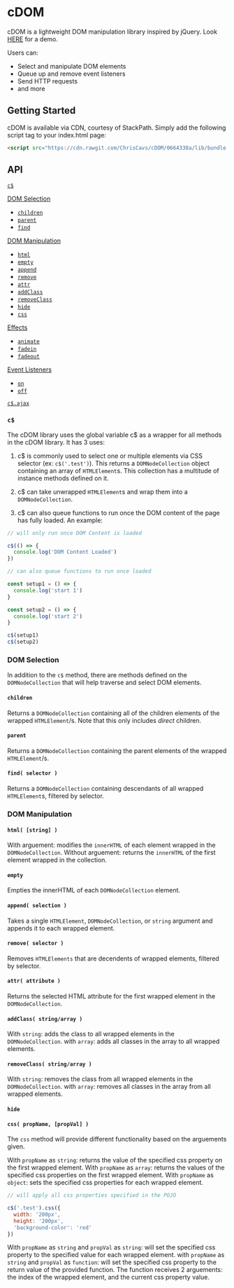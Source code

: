# cDOM
cDOM is a lightweight DOM manipulation library inspired by jQuery. Look [HERE](https://chriscavs.github.io/cDOM-Demo/) for a demo.  

Users can:
* Select and manipulate DOM elements
* Queue up and remove event listeners
* Send HTTP requests
* and more

## Getting Started
cDOM is available via CDN, courtesy of StackPath.  Simply add the following script tag to your index.html page:

```html
<script src="https://cdn.rawgit.com/ChrisCavs/cDOM/0664338a/lib/bundle.js"></script>
```

## API

[`c$`](#c)

[DOM Selection](#dom-selection)
  * [`children`](#children)
  * [`parent`](#parent)
  * [`find`](#find)

[DOM Manipulation](#dom-manipulation)  
  * [`html`](#html)  
  * [`empty`](#empty)  
  * [`append`](#append)  
  * [`remove`](#remove)  
  * [`attr`](#attr)  
  * [`addClass`](#addclass)  
  * [`removeClass`](#removeclass)
  * [`hide`](#hide)
  * [`css`](#css)

[Effects](#effects)
  * [`animate`](#animate)
  * [`fadein`](#fade-in)
  * [`fadeout`](#fade-out)
  
[Event Listeners](#event-listeners)  
  * [`on`](#on)  
  * [`off`](#off)  

[`c$.ajax`](#cajax)

### `c$`
The cDOM library uses the global variable c$ as a wrapper for all methods in the cDOM library.  It has 3 uses:

1. c$ is commonly used to select one or multiple elements via CSS selector (ex: `c$('.test')`).  This returns a `DOMNodeCollection` object containing an array of `HTMLElement`s.  This collection has a multitude of instance methods defined on it.

2. c$ can take unwrapped `HTMLElement`s and wrap them into a `DOMNodeCollection`.

3. c$ can also queue functions to run once the DOM content of the page has fully loaded.  An example:

```javascript
// will only run once DOM Content is loaded

c$(() => {
  console.log('DOM Content Loaded')
})

// can also queue functions to run once loaded

const setup1 = () => {
  console.log('start 1')
}

const setup2 = () => {
  console.log('start 2')
}

c$(setup1)
c$(setup2)
```

### DOM Selection
In addition to the `c$` method, there are methods defined on the `DOMNodeCollection` that will help traverse and select DOM elements.

#### `children`
Returns a `DOMNodeCollection` containing all of the children elements of the wrapped `HTMLElement`/s.  Note that this only includes *direct* children.

#### `parent`
Returns a `DOMNodeCollection` containing the parent elements of the wrapped `HTMLElement`/s.

#### `find( selector )`
Returns a `DOMNodeCollection` containing descendants of all wrapped `HTMLElement`s, filtered by selector.

### DOM Manipulation

#### `html( [string] )`

With arguement: modifies the `innerHTML` of each element wrapped in the `DOMNodeCollection`.
Without arguement: returns the `innerHTML` of the first element wrapped in the collection.

#### `empty`

Empties the innerHTML of each `DOMNodeCollection` element.

#### `append( selection )`

Takes a single `HTMLElement`, `DOMNodeCollection`, or `string` argument and appends it to each wrapped element.

#### `remove( selector )`

Removes `HTMLElements` that are decendents of wrapped elements, filtered by selector.

#### `attr( attribute )`

Returns the selected HTML attribute for the first wrapped element in the `DOMNodeCollection`.

#### `addClass( string/array )`

With `string`: adds the class to all wrapped elements in the `DOMNodeCollection`.
with `array`: adds all classes in the array to all wrapped elements.

#### `removeClass( string/array )`

With `string`: removes the class from all wrapped elements in the `DOMNodeCollection`.
with `array`: removes all classes in the array from all wrapped elements.

#### `hide`

#### `css( propName, [propVal] )`

The `css` method will provide different functionality based on the arguements given.

With `propName` as `string`: returns the value of the specified css property on the first wrapped element.
With `propName` as `array`: returns the values of the specified css properties on the first wrapped element.
With `propName` as `object`: sets the specified css properties for each wrapped element.

```javascript
// will apply all css properties specified in the POJO

c$('.test').css({
  width: '200px',
  height: '200px',
  'background-color': 'red'
})
```

With `propName` as `string` and `propVal` as `string`: will set the specified css property to the specified value for each wrapped element.
with `propName` as `string` and `propVal` as `function`: will set the specified css property to the return value of the provided function.  The function receives 2 arguements: the index of the wrapped element, and the current css property value.
